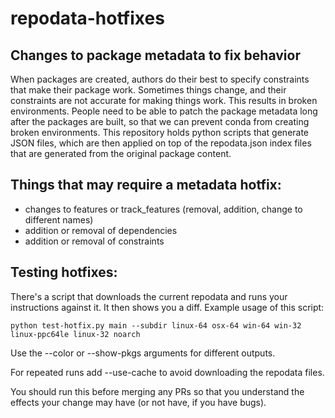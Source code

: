 # repodata-hotfixes
## Changes to package metadata to fix behavior

When packages are created, authors do their best to specify constraints that make their package work.  Sometimes things change, and their constraints are not accurate for making things work.  This results in broken environments.  People need to be able to patch the package metadata long after the packages are built, so that we can prevent conda from creating broken environments.  This repository holds python scripts that generate JSON files, which are then applied on top of the repodata.json index files that are generated from the original package content.

## Things that may require a metadata hotfix:

* changes to features or track_features (removal, addition, change to different names)
* addition or removal of dependencies
* addition or removal of constraints

## Testing hotfixes:

There's a script that downloads the current repodata and runs your instructions against it.  It then shows you a diff.  Example usage of this script:

```
python test-hotfix.py main --subdir linux-64 osx-64 win-64 win-32 linux-ppc64le linux-32 noarch
```

Use the --color or --show-pkgs arguments for different outputs.

For repeated runs add --use-cache to avoid downloading the repodata files.

You should run this before merging any PRs so that you understand the effects your change may have (or not have, if you have bugs).
